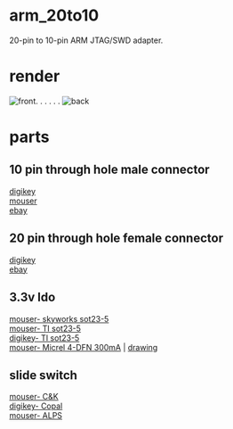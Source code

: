 arm_20to10
=====
20-pin to 10-pin ARM JTAG/SWD adapter.

render
=====
![front](https://raw2.github.com/noahp/arm_20to10/v0.3/front.png). . . . . .  ![back](https://raw2.github.com/noahp/arm_20to10/v0.3/back.png)

parts
=====
10 pin through hole male connector
-----
[digikey](http://www.digikey.com/product-detail/en/20021111-00010T4LF/609-3712-ND/2209072)  
[mouser](http://www.mouser.com/ProductDetail/FCI/20021111-00010T4LF/?qs=sGAEpiMZZMs%252bGHln7q6pmwodwKqstCempwNsK2c%2fC6s%3d)  
[ebay](http://www.ebay.com/itm/12-pcs-Gold-Plated-1-27mm-2x40-80pin-Breakable-Pin-Header-Male-Double-Row-Strip-/370935487630?pt=LH_DefaultDomain_0&hash=item565d7a5c8e)

20 pin through hole female connector
-----
[digikey](http://www.digikey.com/product-detail/en/SFH11-PBPC-D10-ST-BK/S9197-ND/1990090)  
[ebay](http://www.ebay.com/itm/20-Pcs-2x10-Double-Row-20-Pins-PCB-Female-Header-2-54mm-/400316132430?pt=LH_DefaultDomain_0&hash=item5d34b36c4e)  

3.3v ldo
-----
[mouser- skyworks sot23-5](http://www.mouser.com/ProductDetail/Skyworks-Solutions-Inc/AAT3223IGU-33-T1/?qs=sGAEpiMZZMsGz1a6aV8DcBc9KxeEYlaaHoWA415Wy2k%3d)  
[mouser- TI sot23-5](http://www.mouser.com/ProductDetail/Texas-Instruments/LP5907MFX-33-NOPB/?qs=sGAEpiMZZMsGz1a6aV8DcHd1yzolGFo2Xmtn9ZKMxmA%3d)  
[digikey- TI sot23-5](http://www.digikey.com/product-detail/en/TLV70233DBVR/296-32415-1-ND/3505572)  
[mouser- Micrel 4-DFN 300mA](http://www.mouser.com/ProductDetail/Micrel/MIC5504-33YMT-T5/?qs=sGAEpiMZZMsGz1a6aV8DcOT%252bROh543eTKGEDbbC6ZTY%3d) | [drawing](http://www.micrel.com/_Packages/TDFN1010-4LD-PL-1.pdf)  

slide switch
-----
[mouser- C&K](http://www.mouser.com/ProductDetail/CK-Components/PCM12SMTR/?qs=sGAEpiMZZMsqIr59i2oRcvc9UQrBbcoBkFYgnQFYwWU%3d)  
[digikey- Copal](http://www.digikey.com/product-detail/en/CUS-12TB/563-1102-1-ND/1124231)  
[mouser- ALPS](http://www.mouser.com/ProductDetail/ALPS/SSSS810701/?qs=sGAEpiMZZMtHXLepoqNyVe%252bcQMRoBF1BAzyvwoNmgBo%3d)  
